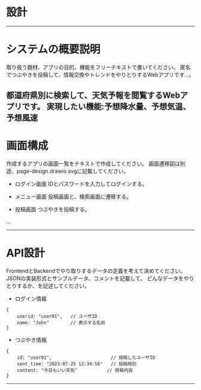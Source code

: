 # 設計

-----------------------------------------------------
# システムの概要説明

取り扱う題材、アプリの目的、機能をフリーテキストで書いてください。
<ex>
 匿名でつぶやきを投稿して、情報交換やトレンドをやりとりするWebアプリです...。

都道府県別に検索して、天気予報を閲覧するWebアプリです。
実現したい機能:予想降水量、予想気温、予想風速
-----------------------------------------------------

# 画面構成

作成するアプリの画面一覧をテキストで作成してください。
画面遷移図は別途、page-design.drawio.svgに記載してください。

- ログイン画面
 IDとパスワードを入力してログインする。

- メニュー画面
 投稿画面と、検索画面に遷移する。

- 投稿画面
 つぶやきを投稿する。

...

-----------------------------------------------------

# API設計

FrontendとBackendでやり取りするデータの定義を考えて決めてください。
JSONの実装形式とサンプルデータ、コメントを記載して、
どんなデータをやりとりするか、を記述してください。

- ログイン情報
```
{
    userid: "user01",   // ユーザID
    name: "John"        // 表示する名前
}
```

- つぶやき情報
```
{
    id: "user01",                      // 投稿したユーザID
    sent_time: "2023-07-25 12:34:56"   // 投稿時刻
    content: "今日もいい天気"           // 投稿内容
}
```

-----------------------------------------------------
